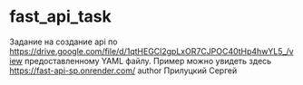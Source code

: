 # fast_api_task
Задание на создание api по https://drive.google.com/file/d/1qtHEGCl2gpLxOR7CJPOC40tHp4hwYL5_/view предоставленному YAML файлу.
Пример можно увидеть здесь https://fast-api-sp.onrender.com/
author Прилуцкий Сергей
